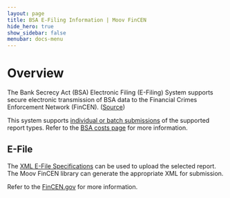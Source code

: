 ```yaml
---
layout: page
title: BSA E-Filing Information | Moov FinCEN
hide_hero: true
show_sidebar: false
menubar: docs-menu
---
```


# Overview

The Bank Secrecy Act (BSA) Electronic Filing (E-Filing) System supports secure electronic transmission of BSA data to the Financial Crimes Enforcement Network (FinCEN). ([Source](https://bsaefiling.fincen.treas.gov/AboutBsa.html))

This system supports [individual or batch submissions](https://bsaefiling.fincen.treas.gov/MethodsOfTransmission.html) of the supported report types. Refer to the [BSA costs page](https://bsaefiling.fincen.treas.gov/Costs.html) for more information.

## E-File

The [XML E-File Specifications](https://bsaefiling.fincen.treas.gov/FilingInformation.html) can be used to upload the selected report. The Moov FinCEN library can generate the appropriate XML for submission.

Refer to the [FinCEN.gov](https://www.fincen.gov/index.php/resources/filing-information) for more information.
